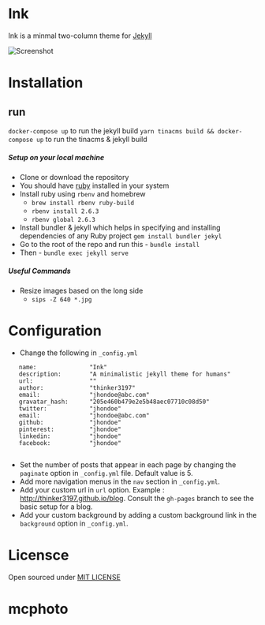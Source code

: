 # Ink

Ink is a minmal two-column theme for [Jekyll](http://jekyllrb.com) 

![Screenshot](https://s32.postimg.org/gdtp6pw1x/ink.png)

# Installation 

## run
`docker-compose up` to run the jekyll build
`yarn tinacms build && docker-compose up` to run the tinacms & jekyll build

##### Setup on your local machine
 * Clone or download the repository
 * You should have [ruby](https://www.ruby-lang.org/en/) installed in your system
 * Install ruby using `rbenv` and homebrew
   * `brew install rbenv ruby-build`
   * `rbenv install 2.6.3`
   * `rbenv global 2.6.3`
 * Install bundler & jekyll which helps in specifying and installing dependencies of any Ruby project ```gem install bundler jekyl```
 * Go to the root of the repo and run this - ```bundle install```
 * Then - ```bundle exec jekyll serve```

##### Useful Commands
 * Resize images based on the long side
   * `sips -Z 640 *.jpg`

# Configuration 
 * Change the following in ```_config.yml```
 ```
    name:               "Ink"
    description:        "A minimalistic jekyll theme for humans"
    url:                ""
    author:             "thinker3197"
    email:              "jhondoe@abc.com"
    gravatar_hash:      "205e460b479e2e5b48aec07710c08d50"
    twitter:            "jhondoe"
    email:              "jhondoe@abc.com"
    github:             "jhondoe"
    pinterest:          "jhondoe"
    linkedin:           "jhondoe"
    facebook:           "jhondoe"
    
 ```
 * Set the number of posts that appear in each page by changing the ```paginate``` option in ```_config.yml``` file. Default value is 5.
 * Add more navigation menus in the ```nav``` section in ```_config.yml```. 
 * Add your custom url in ```url``` option. Example : http://thinker3197.github.io/blog. Consult the ```gh-pages``` branch to see the basic setup for a blog.
 * Add your custom background by adding a custom background link in the ```background``` option in ```_config.yml```.
 
# Licensce

Open sourced under [MIT LICENSE](https://github.com/thinker3197/ink/blob/master/LICENSE) 





# mcphoto
